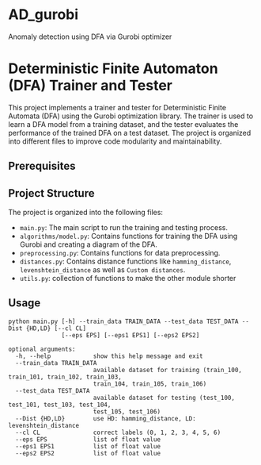 # AD_gurobi
Anomaly detection using DFA via Gurobi optimizer

# Deterministic Finite Automaton (DFA) Trainer and Tester

This project implements a trainer and tester for Deterministic Finite Automata (DFA) using the Gurobi optimization library. The trainer is used to learn a DFA model from a training dataset, and the tester evaluates the performance of the trained DFA on a test dataset. The project is organized into different files to improve code modularity and maintainability.

## Prerequisites


## Project Structure

The project is organized into the following files:

- `main.py`: The main script to run the training and testing process.
- `algorithms/model.py`: Contains functions for training the DFA using Gurobi and creating a diagram of the DFA.
- `preprocessing.py`: Contains functions for data preprocessing.
- `distances.py`: Contains distance functions like `hamming_distance`, `levenshtein_distance` as well as `Custom distances`.
- `utils.py`: collection of functions to make the other module shorter


## Usage
```
python main.py [-h] --train_data TRAIN_DATA --test_data TEST_DATA --Dist {HD,LD} [--cl CL]
               [--eps EPS] [--eps1 EPS1] [--eps2 EPS2]

optional arguments:
  -h, --help            show this help message and exit
  --train_data TRAIN_DATA
                        available dataset for training (train_100, train_101, train_102, train_103,
                        train_104, train_105, train_106)
  --test_data TEST_DATA
                        available dataset for testing (test_100, test_101, test_103, test_104,
                        test_105, test_106)
  --Dist {HD,LD}        use HD: hamming_distance, LD: levenshtein_distance
  --cl CL               correct labels (0, 1, 2, 3, 4, 5, 6)
  --eps EPS             list of float value
  --eps1 EPS1           list of float value
  --eps2 EPS2           list of float value
```
  
